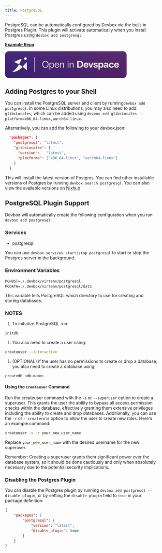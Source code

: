 ```yaml
---
title: PostgreSQL
---
```

PostgreSQL can be automatically configured by Devbox via the built-in Postgres Plugin. This plugin will activate automatically when you install Postgres using `devbox add postgresql`

[**Example Repo**](https://github.com/jetify-com/devbox/tree/main/examples/databases/postgres)

[![Open In Devspace](../../../static/img/open-in-devspace.svg)](https://cloud.jetify.com/new/github.com/jetify-com/devbox?folder=examples/databases/postgres)

## Adding Postgres to your Shell

You can install the PostgreSQL server and client by running`devbox add postgresql`. In some Linux distributions, you may also need to add `glibcLocales`, which can be added using `devbox add glibcLocales --platform=x86_64-linux,aarch64-linux`.

Alternatively, you can add the following to your devbox.json:

```json
  "packages": {
    "postgresql": "latest",
    "glibcLocales": {
      "version":   "latest",
      "platforms": ["x86_64-linux", "aarch64-linux"]
    }
  }
```

This will install the latest version of Postgres. You can find other installable versions of Postgres by running `devbox search postgresql`. You can also view the available versions on [Nixhub](https://www.nixhub.io/packages/postgresql)

## PostgreSQL Plugin Support

Devbox will automatically create the following configuration when you run `devbox add postgresql`:

### Services

* postgresql

You can use `devbox services start|stop postgresql` to start or stop the Postgres server in the background.

### Environment Variables

`PGHOST=./.devbox/virtenv/postgresql`
`PGDATA=./.devbox/virtenv/postgresql/data`

This variable tells PostgreSQL which directory to use for creating and storing databases.

### NOTES

1. To initialize PostgreSQL run:

```sh
initdb
```

1. You also need to create a user using:

```sh
createuser --interactive
```

1. (OPTIONAL) If the user has no permissions to create or drop a database, you also need to create a database using:

```sh
createdb <db-name>
```

#### Using the `createuser` Command

Run the createuser command with the `-s` or `--superuser` option to create a superuser. This grants the user the ability to bypass all access permission checks within the database, effectively granting them extensive privileges including the ability to create and drop databases. Additionally, you can use the `-r` or `--createrole` option to allow the user to create new roles. Here's an example command:

```sh
createuser -s -r your_new_user_name
```

Replace `your_new_user_name` with the desired username for the new superuser.

Remember: Creating a superuser grants them significant power over the database system, so it should be done cautiously and only when absolutely necessary due to the potential security implications.

### Disabling the Postgres Plugin

You can disable the Postgres plugin by running `devbox add postgresql --disable-plugin`, or by setting the `disable_plugin` field to `true` in your package definition:

```json
{
    "packages": {
        "postgresql": {
            "version": "latest",
            "disable_plugin": true
        }
    }
}
```
